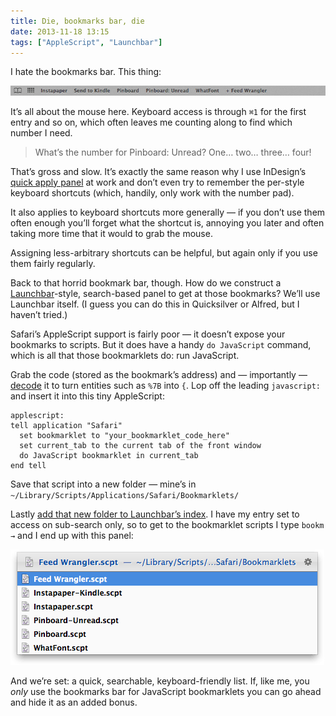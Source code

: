 ```yaml
---
title: Die, bookmarks bar, die
date: 2013-11-18 13:15
tags: ["AppleScript", "Launchbar"]
---
```


I hate the bookmarks bar. This thing:

<p class="pic no-squish">
    <img src="/images/2013-11-18_bookmarksbar.png" alt="The bookmarks bar in Safari" class="no-border">
</p>

It’s all about the mouse here. Keyboard access is through `⌘1` for the first entry and so on, which often leaves me counting along to find which number I need.

>   What’s the number for Pinboard: Unread? One… two… three… four!

That’s gross and slow. It’s exactly the same reason why I use InDesign’s [quick apply panel][idqap] at work and don’t even try to remember the per-style keyboard shortcuts (which, handily, only work with the number pad).

[idqap]: http://help.adobe.com/en_US/indesign/cs/using/WSa285fff53dea4f8617383751001ea8cb3f-6e68a.html#WSE4179F8F-7053-48b4-BFDC-2102D5F27789

It also applies to keyboard shortcuts more generally — if you don’t use them often enough you’ll forget what the shortcut is, annoying you later and often taking more time that it would to grab the mouse.

Assigning less-arbitrary shortcuts can be helpful, but again only if you use them fairly regularly.

Back to that horrid bookmark bar, though. How do we construct a [Launchbar][lb]-style, search-based panel to get at those bookmarks? We’ll use Launchbar itself. (I guess you can do this in Quicksilver or Alfred, but I haven’t tried.)

[lb]: http://www.obdev.at/products/launchbar/index.html

Safari’s AppleScript support is fairly poor — it doesn’t expose your bookmarks to scripts. But it does have a handy `do JavaScript` command, which is all that those bookmarklets do: run JavaScript.

Grab the code (stored as the bookmark’s address) and — importantly — [decode][url] it to turn entities such as `%7B` into `{`. Lop off the leading `javascript:` and insert it into this tiny AppleScript:

    applescript:
    tell application "Safari"
      set bookmarklet to "your_bookmarklet_code_here"
      set current_tab to the current tab of the front window
      do JavaScript bookmarklet in current_tab
    end tell

[url]: http://meyerweb.com/eric/tools/dencoder/

Save that script into a new folder — mine’s in `~/Library/Scripts/Applications/Safari/Bookmarklets/`

Lastly [add that new folder to Launchbar’s index][lbindex]. I have my entry set to access on sub-search only, so to get to the bookmarklet scripts I type `bookm →` and I end up with this panel:

<p class="full-width">
    <img src="/images/2013-11-18_launchbarpanel.png" alt="Launchbar’s list of my Safari bookmarklet scripts" class="no-border">
</p>

[lbindex]: /images/2013-11-18_launchbarindex.png

And we’re set: a quick, searchable, keyboard-friendly list. If, like me, you *only* use the bookmarks bar for JavaScript bookmarklets you can go ahead and hide it as an added bonus.
